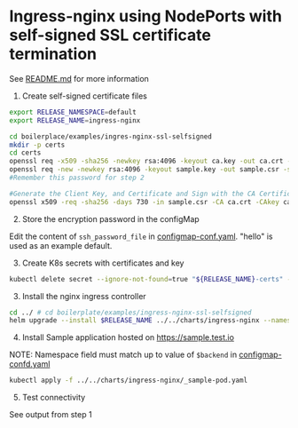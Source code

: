 # Ingress-nginx using NodePorts with self-signed SSL certificate termination

See [README.md](../../charts/ingress-nginx/README.md) for more information


1. Create self-signed certificate files

```bash
export RELEASE_NAMESPACE=default
export RELEASE_NAME=ingress-nginx

cd boilerplace/examples/ingres-nginx-ssl-selfsigned
mkdir -p certs
cd certs
openssl req -x509 -sha256 -newkey rsa:4096 -keyout ca.key -out ca.crt -days 356 -nodes -subj '/CN=Self-Signed Cert Authority' 
openssl req -new -newkey rsa:4096 -keyout sample.key -out sample.csr -subj '/CN=sample.test.io'
#Remember this password for step 2

#Generate the Client Key, and Certificate and Sign with the CA Certificate
openssl x509 -req -sha256 -days 730 -in sample.csr -CA ca.crt -CAkey ca.key -set_serial 01 -out sample.crt 
```

2. Store the encryption password in the configMap

Edit the content of `ssh_password_file` in [configmap-conf.yaml](charts/ingress-nginx/templates/configmap-conf.yaml). "hello" is used as an example default.


3. Create K8s secrets with certificates and key

```bash
kubectl delete secret --ignore-not-found=true "${RELEASE_NAME}-certs" -n $RELEASE_NAMESPACE ; kubectl create secret generic "${RELEASE_NAME}-certs" -n $RELEASE_NAMESPACE --from-file=tls.key=./sample.key --from-file=tls.crt=./sample.crt ; 
```

3. Install the nginx ingress controller 

```bash
cd ../ # cd boilerplate/examples/ingress-nginx-ssl-selfsigned
helm upgrade --install $RELEASE_NAME ../../charts/ingress-nginx --namespace default --values ./values-override.yaml
```

4. Install Sample application hosted on https://sample.test.io

NOTE: Namespace field must match up to value of `$backend` in [configmap-confd.yaml](charts/ingress-nginx/templates/configmap-confd.yaml) 

```bash
kubectl apply -f ../../charts/ingress-nginx/_sample-pod.yaml
```

5. Test connectivity 

See output from step 1